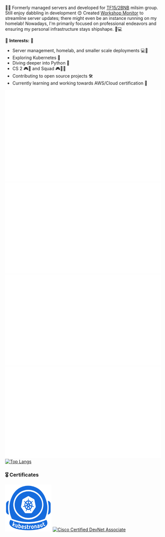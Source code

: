 👨‍💻 Formerly managed servers and developed for [TF15/2BNB](https://discord.gg/FA7EJkq2zU) milsim group. Still enjoy dabbling in development 😊 Created [Workshop Monitor](https://github.com/UrekD/Steam-Workshop-Monitor) to streamline server updates; there might even be an instance running on my homelab! Nowadays, I'm primarily focused on professional endeavors and ensuring my personal infrastructure stays shipshape. 💼💻

🌟 **Interests:**  🌟
- Server management, homelab, and smaller scale deployments 💻🔧
- Exploring Kubernetes 🐳
- Diving deeper into Python 🐍
- CS 2 🎮🎯 and Squad 🎮👨‍✈️
- Contributing to open source projects 🛠️
- Currently learning and working towards AWS/Cloud certification 🚀





<!--[![Anurag's GitHub stats](https://github-readme-stats.vercel.app/api?username=urekd&theme=radical)](https://github.com/anuraghazra/github-readme-stats)-->
![](https://raw.githubusercontent.com/urekd/github-stats/master/generated/overview.svg#gh-dark-mode-only)
![](https://raw.githubusercontent.com/urekd/github-stats/master/generated/overview.svg#gh-light-mode-only)
![](https://raw.githubusercontent.com/urekd/github-stats/master/generated/languages.svg#gh-dark-mode-only)
![](https://raw.githubusercontent.com/urekd/github-stats/master/generated/languages.svg#gh-light-mode-only)
[![Top Langs](https://github-readme-stats.vercel.app/api/top-langs/?username=urekd&layout=compact&theme=radical&langs_count=6)](https://github.com/anuraghazra/github-readme-stats)

### 🎖 Certificates
<p align="left"><a href="https://www.credly.com/badges/bf786806-6f4d-47fc-b027-5de9663c1a95"><img src="https://raw.githubusercontent.com/cncf/artwork/refs/heads/main/other/kubestronaut/stacked/color/kubestronaut-stacked-color.svg" alt="Kubestronaut" width="150" height="150"/></a>
<a href="https://www.credly.com/badges/e085635e-d71a-4a10-94cd-cf9345cdd011"><img src="https://images.credly.com/size/340x340/images/e21e94f7-feec-4717-9687-ac150b213f64/Cisco_DevNetAsst_600.png" alt="Cisco Certified DevNet Associate
" width="150" height="150"/></a></p>










<!--
**UrekD/UrekD** is a ✨ _special_ ✨ repository because its `README.md` (this file) appears on your GitHub profile.

Here are some ideas to get you started:

- 🔭 I’m currently working on ...
- 🌱 I’m currently learning ...
- 👯 I’m looking to collaborate on ...
- 🤔 I’m looking for help with ...
- 💬 Ask me about ...
- 📫 How to reach me: ...
- 😄 Pronouns: ...
- ⚡ Fun fact: ...
-->
